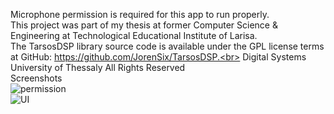 Microphone permission is required for this app to run properly.<br>
This project was part of my thesis at former Computer Science & Engineering at Technological Educational Institute of Larisa.<br>
The TarsosDSP library source code is available under the GPL license terms at GitHub: https://github.com/JorenSix/TarsosDSP.<br>
Digital Systems University of Thessaly All Rights Reserved<br>
Screenshots<br>
![permission](https://drive.google.com/file/d/1LgOaHwf_vOIGRFWmV-iouSHvOA3ZEGch/view?usp=share_link)<br>
![UI](https://drive.google.com/file/d/1LkjjFC4eD9b3lqHo6qMe9xZk_DZigJaF/view?usp=share_link)
